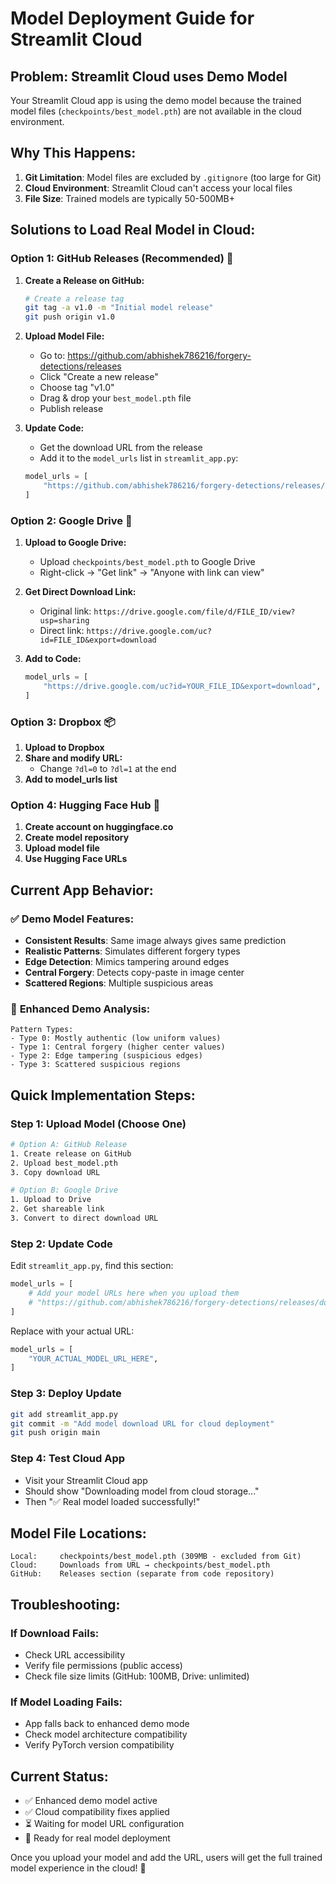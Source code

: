 # Model Deployment Guide for Streamlit Cloud

## Problem: Streamlit Cloud uses Demo Model
Your Streamlit Cloud app is using the demo model because the trained model files (`checkpoints/best_model.pth`) are not available in the cloud environment.

## Why This Happens:
1. **Git Limitation**: Model files are excluded by `.gitignore` (too large for Git)
2. **Cloud Environment**: Streamlit Cloud can't access your local files
3. **File Size**: Trained models are typically 50-500MB+

## Solutions to Load Real Model in Cloud:

### Option 1: GitHub Releases (Recommended) 🚀

1. **Create a Release on GitHub:**
   ```bash
   # Create a release tag
   git tag -a v1.0 -m "Initial model release"
   git push origin v1.0
   ```

2. **Upload Model File:**
   - Go to: https://github.com/abhishek786216/forgery-detections/releases
   - Click "Create a new release"
   - Choose tag "v1.0"
   - Drag & drop your `best_model.pth` file
   - Publish release

3. **Update Code:**
   - Get the download URL from the release
   - Add it to the `model_urls` list in `streamlit_app.py`:
   ```python
   model_urls = [
       "https://github.com/abhishek786216/forgery-detections/releases/download/v1.0/best_model.pth",
   ]
   ```

### Option 2: Google Drive 📁

1. **Upload to Google Drive:**
   - Upload `checkpoints/best_model.pth` to Google Drive
   - Right-click → "Get link" → "Anyone with link can view"

2. **Get Direct Download Link:**
   - Original link: `https://drive.google.com/file/d/FILE_ID/view?usp=sharing`
   - Direct link: `https://drive.google.com/uc?id=FILE_ID&export=download`

3. **Add to Code:**
   ```python
   model_urls = [
       "https://drive.google.com/uc?id=YOUR_FILE_ID&export=download",
   ]
   ```

### Option 3: Dropbox 📦

1. **Upload to Dropbox**
2. **Share and modify URL:**
   - Change `?dl=0` to `?dl=1` at the end
3. **Add to model_urls list**

### Option 4: Hugging Face Hub 🤗

1. **Create account on huggingface.co**
2. **Create model repository**
3. **Upload model file**
4. **Use Hugging Face URLs**

## Current App Behavior:

### ✅ **Demo Model Features:**
- **Consistent Results**: Same image always gives same prediction
- **Realistic Patterns**: Simulates different forgery types
- **Edge Detection**: Mimics tampering around edges
- **Central Forgery**: Detects copy-paste in image center
- **Scattered Regions**: Multiple suspicious areas

### 🎯 **Enhanced Demo Analysis:**
```
Pattern Types:
- Type 0: Mostly authentic (low uniform values)
- Type 1: Central forgery (higher center values) 
- Type 2: Edge tampering (suspicious edges)
- Type 3: Scattered suspicious regions
```

## Quick Implementation Steps:

### Step 1: Upload Model (Choose One)
```bash
# Option A: GitHub Release
1. Create release on GitHub
2. Upload best_model.pth
3. Copy download URL

# Option B: Google Drive  
1. Upload to Drive
2. Get shareable link
3. Convert to direct download URL
```

### Step 2: Update Code
Edit `streamlit_app.py`, find this section:
```python
model_urls = [
    # Add your model URLs here when you upload them
    # "https://github.com/abhishek786216/forgery-detections/releases/download/v1.0/best_model.pth",
]
```

Replace with your actual URL:
```python
model_urls = [
    "YOUR_ACTUAL_MODEL_URL_HERE",
]
```

### Step 3: Deploy Update
```bash
git add streamlit_app.py
git commit -m "Add model download URL for cloud deployment"  
git push origin main
```

### Step 4: Test Cloud App
- Visit your Streamlit Cloud app
- Should show "Downloading model from cloud storage..."
- Then "✅ Real model loaded successfully!"

## Model File Locations:
```
Local:     checkpoints/best_model.pth (309MB - excluded from Git)
Cloud:     Downloads from URL → checkpoints/best_model.pth
GitHub:    Releases section (separate from code repository)
```

## Troubleshooting:

### If Download Fails:
- Check URL accessibility
- Verify file permissions (public access)
- Check file size limits (GitHub: 100MB, Drive: unlimited)

### If Model Loading Fails:
- App falls back to enhanced demo mode
- Check model architecture compatibility
- Verify PyTorch version compatibility

## Current Status:
- ✅ Enhanced demo model active
- ✅ Cloud compatibility fixes applied
- ⏳ Waiting for model URL configuration
- 🎯 Ready for real model deployment

Once you upload your model and add the URL, users will get the full trained model experience in the cloud! 🚀